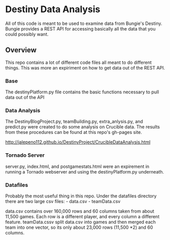 # Destiny Data Analysis

All of this code is meant to be used to examine data from Bungie's Destiny.
Bungie provides a REST API for accessing basically all the data that you could possibly want.

## Overview

This repo contains a lot of different code files all meant to do different things.
This was more an expiriment on how to get data out of the REST API.

### Base

The destinyPlatform.py file contains the basic functions necessary to pull data out of the API

### Data Analysis

The DestinyBlogProject.py, teamBuilding.py, extra_anlysis.py, and predict.py were created to do some analysis on Crucible data.
The results from these procedures can be found at this repo's gh-pages site.

http://jalepeno112.github.io/DestinyProject/CrucibleDataAnalysis.html

### Tornado Server

server.py, index.html, and postgamestats.html were an expirement in running a Tornado webserver and using the destinyPlatform.py underneath.

### Datafiles

Probably the most useful thing in this repo.  Under the datafiles directory	there are two large csv files:
	- data.csv
	- teamData.csv

data.csv contains over 160,000 rows and 60 columns taken from about 11,500 games.  Each row is a different player, and every column a different feature.
teamData.cssv split data.csv into games and then merged each team into one vector, so its only about 23,000 rows (11,500 *2) and 60 columns.

